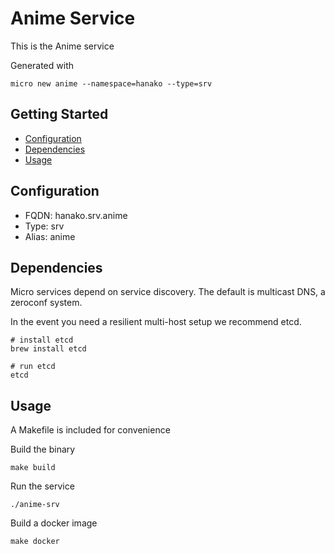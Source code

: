 # Anime Service

This is the Anime service

Generated with

```
micro new anime --namespace=hanako --type=srv
```

## Getting Started

- [Configuration](#configuration)
- [Dependencies](#dependencies)
- [Usage](#usage)

## Configuration

- FQDN: hanako.srv.anime
- Type: srv
- Alias: anime

## Dependencies

Micro services depend on service discovery. The default is multicast DNS, a zeroconf system.

In the event you need a resilient multi-host setup we recommend etcd.

```
# install etcd
brew install etcd

# run etcd
etcd
```

## Usage

A Makefile is included for convenience

Build the binary

```
make build
```

Run the service
```
./anime-srv
```

Build a docker image
```
make docker
```